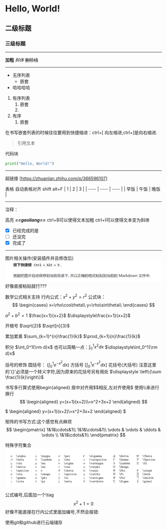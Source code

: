# Hello, World!
## 二级标题
### 三级标题
---

**加粗**
*斜体*
~~删除线~~

---
* 无序列表
  * 嵌套
* 哈哈哈哈

1. 有序列表
   1. 嵌套
   2. 
2. 有序
   1. 嵌套

在书写嵌套列表的时候往往要用到快捷缩进：ctrl+[ 向左缩进,ctrl+]是向右缩进.


> 引用文本

代码块
``` python
print("Hello, World!")
```
---

超链接
[https://zhuanlan.zhihu.com/p/366596107]

表格
自动表格对齐 shift alt+F
| 1    | 2    | 3    |
| ---- | ---- | ---- |
| 早饭 | 午饭 | 晚饭 |

---
注释：
<!--你看不见我-->
<!-- 快速注释反注释ctrl+/ -->

高亮
***==gaoliang==***
ctrl+B可以使得文本加粗
ctrl+I可以使得文本变为斜体

- [x] 已经完成的是
- [ ] 还没完
- [x] 完成了

----

图片相关操作(安装插件并且修改后)
![alt text](1719808957765.png)
好像直接粘贴就行???

数学公式相关支持
行内公式：$x^2+y^2=r^2$
公式块：
$$
\begin{cases}
    x=\rho\cos\theta\\
    y=\rho\sin\theta\\
\end{cases}
$$

$a^2+b^2=1$
$\frac{x+1}{x+2}$
$\displaystyle\frac{x+1}{x+2}$

开根号
$\sqrt{2}$
$\sqrt[n]{3}$

累加累乘
$\sum_{k=1}^{n}\frac{1}{k}$
$\prod_{k=1}{n}\frac{1}{k}$

积分
$\int_0^1{\rm d}x$
也可以简略一点：$\int_0^1x^2dx$
$\displaystyle\int_0^1{\rm d}x$

括号的修饰
圆括号：
$\displaystyle \left(\int_0^1e^{-x^2}dx \right)$
方括号
$\displaystyle \left[\int_0^1e^{-x^2}dx\right]$
花括号(大括号)
注意这里的'{}'必须是一个转义字符,因为原来的花括号另有用处
$\displaystyle \left\{\sum \frac{1}{k}\right\}$

书写多行算式使用begin{aligned}
居中对齐用\$\$相反,左对齐使用\$
使用\\\来进行换行
$$
\begin{aligned}
   y=(x+1)(x+2)\\=x^2+3x+2
\end{aligned}
$$

$
\begin{aligned}
   y=(x+1)(x+2)\\=x^2+3x+2
\end{aligned}
$

矩阵的书写方式:这个感觉有点麻烦
$$
\begin{pmatrix}
   1&1&\cdots&1\\
   1&1&\cdots&1\\
   \vdots & \vdots & \ddots & \vdots \\
   1&1&\cdots&1\\
\end{pmatrix}
$$

特殊字符集合
![alt text](1719810065890.png)

公式编号,后面加一个\\tag
$$
x^2+1=0 \tag{1.1}
$$
好像不能直接在行内公式里面加编号,不然会报错:

使用git和github进行云端储存
